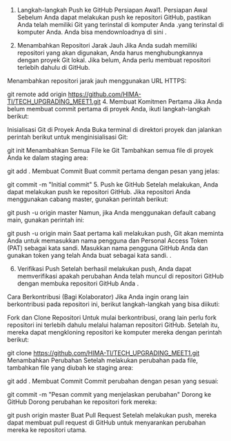 1. Langkah-langkah Push ke GitHub
Persiapan Awal1. Persiapan Awal
Sebelum Anda dapat melakukan push ke repositori GitHub, pastikan Anda telah memiliki Git yang terinstal di komputer Anda .yang terinstal di komputer Anda. Anda bisa mendownloadnya di sini .

3. Menambahkan Repositori Jarak Jauh
Jika Anda sudah memiliki repositori yang akan digunakan, Anda harus menghubungkannya dengan proyek Git lokal. Jika belum, Anda perlu membuat repositori terlebih dahulu di GitHub.

Menambahkan repositori jarak jauh menggunakan URL HTTPS:

git remote add origin https://github.com/HIMA-TI/TECH_UPGRADING_MEET1.git
4. Membuat Komitmen Pertama
Jika Anda belum membuat commit pertama di proyek Anda, ikuti langkah-langkah berikut:

Inisialisasi Git di Proyek Anda
Buka terminal di direktori proyek dan jalankan perintah berikut untuk menginisialisasi Git:

git init
Menambahkan Semua File ke Git
Tambahkan semua file di proyek Anda ke dalam staging area:

git add .
Membuat Commit
Buat commit pertama dengan pesan yang jelas:

git commit -m "Initial commit"
5. Push ke GitHub
Setelah melakukan, Anda dapat melakukan push ke repositori GitHub. Jika repositori Anda menggunakan cabang master, gunakan perintah berikut:

git push -u origin master
Namun, jika Anda menggunakan default cabang main, gunakan perintah ini:

git push -u origin main
Saat pertama kali melakukan push, Git akan meminta Anda untuk memasukkan nama pengguna dan Personal Access Token (PAT) sebagai kata sandi. Masukkan nama pengguna GitHub Anda dan gunakan token yang telah Anda buat sebagai kata sandi.
.

6. Verifikasi Push
Setelah berhasil melakukan push, Anda dapat memverifikasi apakah perubahan Anda telah muncul di repositori GitHub dengan membuka repositori GitHub Anda .

Cara Berkontribusi (Bagi Kolaborator)
Jika Anda ingin orang lain berkontribusi pada repositori ini, berikut langkah-langkah yang bisa diikuti:

Fork dan Clone Repositori
Untuk mulai berkontribusi, orang lain perlu fork repositori ini terlebih dahulu melalui halaman repositori GitHub. Setelah itu, mereka dapat mengkloning repositori ke komputer mereka dengan perintah berikut:

git clone https://github.com/HIMA-TI/TECH_UPGRADING_MEET1.git
Menambahkan Perubahan
Setelah melakukan perubahan pada file, tambahkan file yang diubah ke staging area:

git add .
Membuat Commit
Commit perubahan dengan pesan yang sesuai:

git commit -m "Pesan commit yang menjelaskan perubahan"
Dorong ke GitHub
Dorong perubahan ke repositori fork mereka:

git push origin master
Buat Pull Request
Setelah melakukan push, mereka dapat membuat pull request di GitHub untuk menyarankan perubahan mereka ke repositori utama.
